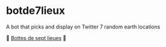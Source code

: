# botde7lieux
A bot that picks and display on Twitter 7 random earth locations

:boot: [Bottes de sept lieues](https://fr.wikipedia.org/wiki/Bottes_de_sept_lieues) :boot:
